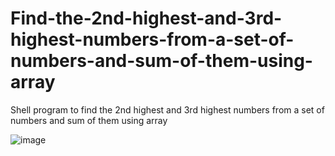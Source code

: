 # Find-the-2nd-highest-and-3rd-highest-numbers-from-a-set-of-numbers-and-sum-of-them-using-array
Shell program to find the 2nd highest and 3rd highest numbers from a set of numbers and sum of them using array

![image](https://github.com/rahul-joy/Find-the-2nd-highest-and-3rd-highest-numbers-from-a-set-of-numbers-and-sum-of-them-using-array/assets/81201194/3fd5bd1f-81fa-43cd-aa02-fdceb76be7d4)
